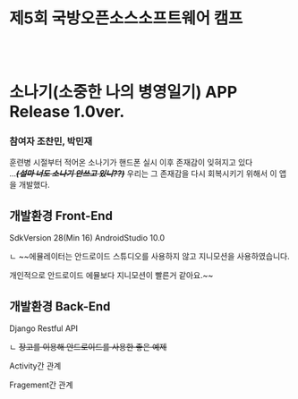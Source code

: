 # 제5회 국방오픈소스소프트웨어 캠프
<br/><br/>

# 소나기(소중한 나의 병영일기)  APP Release 1.0ver.



### 참여자 조찬민, 박민재 
훈련병 시절부터 적어온 소나기가 핸드폰 실시 이후 존재감이 잊혀지고 있다<br>...*****~~(설마 너도 소나기 안쓰고 있니??)~~*****
우리는 그 존재감을 다시 회복시키기 위해서 이 앱을 개발했다.


## 개발환경 Front-End

  SdkVersion 28(Min 16)
  AndroidStudio 10.0
	
	
  ㄴ ~~에뮬레이터는 안드로이드 스튜디오를 사용하지 않고 지니모션을 사용하였습니다. 
  
  
  개인적으로 안드로이드 에뮬보다 지니모션이 빨른거 같아요.~~


## 개발환경 Back-End

  Django Restful API 
	
	
  ㄴ ~~장고를 이용해 안드로이드를 사용한 좋은 예제~~
  
  
  Activity간 관계 
  
  
  Fragement간 관계 

